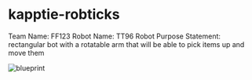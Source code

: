 # kapptie-robticks

Team Name: FF123
Robot Name: TT96
Robot Purpose Statement: rectangular bot with a rotatable arm that will be able to pick items up and move them


![blueprint]()

